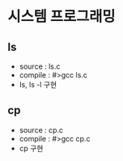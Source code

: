 # 시스템 프로그래밍
## ls
* source : ls.c
* compile : \#>gcc ls.c
* ls, ls -l 구현

## cp
* source : cp.c
* compile : \#>gcc cp.c
* cp 구현
